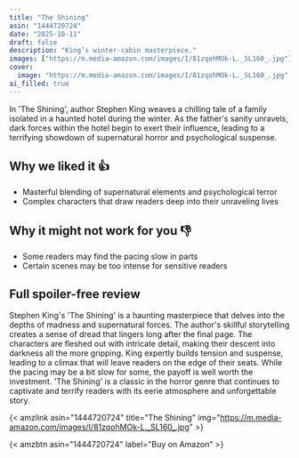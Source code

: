 ```yaml
---
title: "The Shining"
asin: "1444720724"
date: "2025-10-11"
draft: false
description: "King’s winter-cabin masterpiece."
images: ["https://m.media-amazon.com/images/I/81zqohMOk-L._SL160_.jpg"]
cover:
  image: "https://m.media-amazon.com/images/I/81zqohMOk-L._SL160_.jpg"
ai_filled: true
---
```


In 'The Shining', author Stephen King weaves a chilling tale of a family
isolated in a haunted hotel during the winter. As the father's sanity unravels,
dark forces within the hotel begin to exert their influence, leading to a
terrifying showdown of supernatural horror and psychological suspense.

## Why we liked it 👍
- Masterful blending of supernatural elements and psychological terror
- Complex characters that draw readers deep into their unraveling lives

## Why it might not work for you 👎
- Some readers may find the pacing slow in parts
- Certain scenes may be too intense for sensitive readers

## Full spoiler-free review
Stephen King's 'The Shining' is a haunting masterpiece that delves into the
depths of madness and supernatural forces. The author's skillful storytelling
creates a sense of dread that lingers long after the final page. The characters
are fleshed out with intricate detail, making their descent into darkness all
the more gripping. King expertly builds tension and suspense, leading to a
climax that will leave readers on the edge of their seats. While the pacing may
be a bit slow for some, the payoff is well worth the investment. 'The Shining'
is a classic in the horror genre that continues to captivate and terrify readers
with its eerie atmosphere and unforgettable story.

{< amzlink asin="1444720724" title="The Shining" img="https://m.media-amazon.com/images/I/81zqohMOk-L._SL160_.jpg" >}

{< amzbtn asin="1444720724" label="Buy on Amazon" >}
